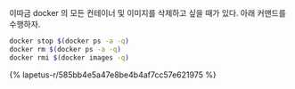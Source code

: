 이따금 docker 의 모든 컨테이너 및 이미지를 삭제하고 싶을 때가 있다. 아래 커맨드를 수행하자.
```bash
docker stop $(docker ps -a -q)
docker rm $(docker ps -a -q)
docker rmi $(docker images -q)
```

{% lapetus-r/585bb4e5a47e8be4b4af7cc57e621975 %}
